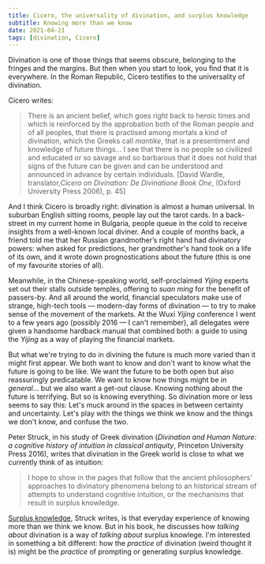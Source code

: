 ```yaml
---
title: Cicero, the universality of divination, and surplus knowledge
subtitle: Knowing more than we know
date: 2021-04-21
tags: [divination, Cicero]
---
```


Divination is one of those things that seems obscure, belonging to the fringes and the margins. But then when you start to look, you find that it is everywhere. In the Roman Republic, Cicero testifies to the universality of divination. 

<!--more-->

Cicero writes:

> There is an ancient belief, which goes right back to heroic times and which is reinforced by the approbation both of the Roman people and of all peoples, that there is practised among mortals a kind of divination, which the Greeks call *mantike*, that is a presentiment and knowledge of future things… I see that there is no people so civilized and educated or so savage and so barbarous that it does not hold that signs of the future can be given and can be understood and announced in advance by certain individuals. [David Wardle, translator,*Cicero on Divination: De Divinatione Book One*, (Oxford University Press 2006), p. 45]

And I think Cicero is broadly right: divination is almost a human universal. In suburban English sitting rooms, people lay out the tarot cards. In a back-street in my current home in Bulgaria, people queue in the cold to receive insights from a well-known local diviner. And a couple of months back, a friend told me that her Russian grandmother’s right hand had divinatory powers: when asked for predictions, her grandmother's hand took on a life of its own, and it wrote down prognostications about the future (this is one of my favourite stories of all).

Meanwhile, in the Chinese-speaking world, self-proclaimed *Yijing* experts set out their stalls outside temples, offering to *suan ming* for the benefit of passers-by. And all around the world, financial speculators make use of strange, high-tech tools — modern-day forms of divination — to try to make sense of the movement of the markets. At the Wuxi *Yijing* conference I went to a few years ago (possibly 2016 — I can't remember), all delegates were given a handsome hardback manual that combined both: a guide to using the *Yijing* as a way of playing the financial markets. 

But what we're trying to do in divining the future is much more varied than it might first appear. We both want to know and don't want to know what the future is going to be like. We want the future to be both open but also reassuringly predicatable. We want to know how things might be *in general*... but we also want a get-out clause. Knowing nothing about the future is terrifying. But so is knowing everything. So divination more or less seems to say this: Let's muck around in the spaces in between certainty and uncertainty. Let's play with the things we think we know and the things we don't know, and confuse the two. 

Peter Struck, in his study of Greek divination (*Divination and Human Nature: a cognitive history of intuition in classical antiquity*, Princeton University Press 2016), writes that divination in the Greek world is close to what we currently think of as intuition:

>  I hope to show in the pages that follow that the ancient philosophers’ approaches to divinatory phenomena belong to an historical stream of attempts to understand cognitive intuition, or the mechanisms that result in surplus knowledge.

[Surplus knowledge](https://notquiteablog.com/ideas/2021/04/11/plato-divination-madness.html), Struck writes, is that everyday experience of knowing more than we think we know. But in his book, he discusses how *talking about* divination is a way of *talking about* surplus knowlege. I'm interested in something a bit different: how the *practice* of divination (weird thought it is) might be the *practice* of prompting or generating surplus knowledge.

